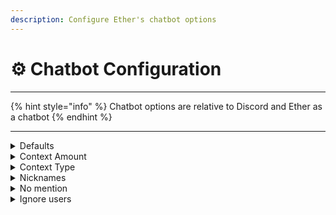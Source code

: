 ```yaml
---
description: Configure Ether's chatbot options
---
```


# ⚙️ Chatbot Configuration

***

{% hint style="info" %}
Chatbot options are relative to Discord and Ether as a chatbot
{% endhint %}

***

<details>

<summary>Defaults</summary>

* context: 0
* nicknames: False
* no\_mention: False
* advanced\_image: False
* interactions: False
* custom\_keywords: None&#x20;

</details>

<details>

<summary>Context Amount</summary>

&#x20;_`/chatbot-options [ context_amount ] [ amount ]`_

Choose the number of previous messages to send as context

Options:

* `1 - 10`

</details>

<details>

<summary>Context Type</summary>

&#x20;_`/chatbot-options [ context_type ] [ type ]`_

Types:

* Stacked
  * Wraps each individual message in context with its own role and API message string
* Combined
  * Combines all context as one block of text, wrapped in the role and prompt
* Segmented
  * Collects only the message author messages in context
* Alternating
  * Alternating context attempts to construct the context for LM Studio alternating context API call structure

</details>

<details>

<summary>Nicknames</summary>

&#x20;_`/chatbot-options [ nicknames ] [ option ]`_

Enable nickname resolving in context (may require additional prompting for ChatGPT to discern the nicknames)

Options:

* `enabled`
* `disabled`

</details>

<details>

<summary>No mention</summary>

_`/chatbot-options [ no_mention ] [ option ]`_

Enable or disable the requirement to mention the bot in discussion

Options:

* `enabled`
* `disabled`

</details>

<details>

<summary>Ignore users</summary>

_`/chatbot-options [ ignore_users ] [ option ]`_

Enables a requirement for Discord users to use bot mention while no\_mention option is also enabled. This feature allows users to have chat among b2b chat without interrupting or prompting the bots.&#x20;

In other words, this override allows for the no\_mention feature to only be applied to other bots when using the /advanced-options and b2b chat utilities.

</details>
